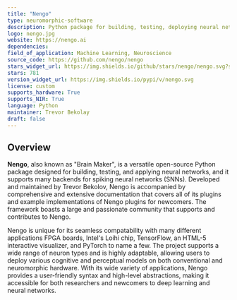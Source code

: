 ```yaml
---
title: "Nengo"
type: neuromorphic-software
description: Python package for building, testing, deploying neural networks, supporting many backends for SNN simulation.
logo: nengo.jpg
website: https://nengo.ai
dependencies: 
field_of_application: Machine Learning, Neuroscience
source_code: https://github.com/nengo/nengo
stars_widget_url: https://img.shields.io/github/stars/nengo/nengo.svg?style=social
stars: 781
version_widget_url: https://img.shields.io/pypi/v/nengo.svg
license: custom
supports_hardware: True
supports_NIR: True
language: Python
maintainer: Trevor Bekolay
draft: false
---
```


## Overview
**Nengo**, also known as "Brain Maker", is a versatile open-source Python package designed for building, testing, and applying neural networks, and it supports many backends for 
spiking neural networks (SNNs). Developed and maintained by Trevor Bekolov, Nengo is accompanied by comprehensive and extensive documentation that covers all of its plugins and
example implementations of Nengo plugins for newcomers. The framework boasts a large and passionate community that supports and contributes to Nengo.

Nengo is unique for its seamless compatability with many different applications FPGA boards, Intel's Loihi chip, TensorFlow, an HTML-5 interactive visualizer, and PyTorch to name a
few. The project supports a wide range of neuron types and is highly adaptable, allowing users to deploy various cognitive and perceptual models on both conventional and neuromorphic
hardware. With its wide variety of applications, Nengo provides a user-friendly syntax and high-level abstractions, making it accessible for both researchers and newcomers to deep 
learning and neural networks.
